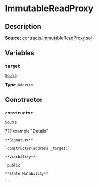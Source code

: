 # ImmutableReadProxy

## Description

**Source:** [contracts/ImmutableReadProxy.sol](https://github.com/Synthetixio/synthetix/tree/v2.84.4/contracts/ImmutableReadProxy.sol)

## Variables

### `target`

<sub>[Source](https://github.com/Synthetixio/synthetix/tree/v2.84.4/contracts/ImmutableReadProxy.sol#L9)</sub>

**Type:** `address`

## Constructor

### `constructor`

<sub>[Source](https://github.com/Synthetixio/synthetix/tree/v2.84.4/contracts/ImmutableReadProxy.sol#L11)</sub>

??? example "Details"

    **Signature**

    `constructor(address _target)`

    **Visibility**

    `public`

    **State Mutability**

    ``
